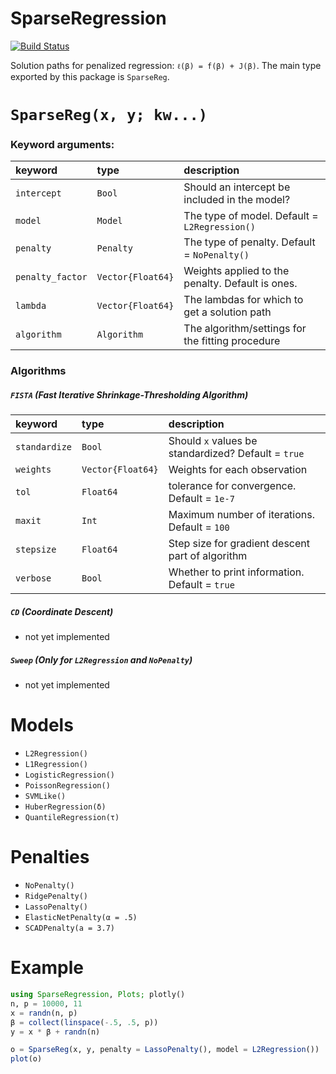 # SparseRegression

[![Build Status](https://travis-ci.org/joshday/SparseRegression.jl.svg?branch=master)](https://travis-ci.org/joshday/SparseRegression.jl)


Solution paths for penalized regression: `ℓ(β) = f(β) + J(β)`.  The main type exported by this package is `SparseReg`.


# `SparseReg(x, y; kw...)`

### Keyword arguments:

| keyword          | type              | description                                       |
|:-----------------|:------------------|:--------------------------------------------------|
| `intercept`      | `Bool`            | Should an intercept be included in the model?     |
| `model`          | `Model`           | The type of model.  Default = `L2Regression()`    |
| `penalty`        | `Penalty`         | The type of penalty. Default = `NoPenalty()`      |
| `penalty_factor` | `Vector{Float64}` | Weights applied to the penalty.  Default is ones. |
| `lambda`         | `Vector{Float64}` | The lambdas for which to get a solution path      |
| `algorithm`      | `Algorithm`       | The algorithm/settings for the fitting procedure  |


### Algorithms

##### `FISTA` (Fast Iterative Shrinkage-Thresholding Algorithm)

| keyword       | type              | description                                         |
|:--------------|:------------------|:----------------------------------------------------|
| `standardize` | `Bool`            | Should `x` values be standardized? Default = `true` |
| `weights`     | `Vector{Float64}` | Weights for each observation                        |
| `tol`         | `Float64`         | tolerance for convergence.  Default = `1e-7`        |
| `maxit`       | `Int`             | Maximum number of iterations.  Default = `100`      |
| `stepsize`    | `Float64`         | Step size for gradient descent part of algorithm    |
| `verbose`     | `Bool`            | Whether to print information.  Default = `true`     |


##### `CD` (Coordinate Descent)
- not yet implemented


##### `Sweep` (Only for `L2Regression` and `NoPenalty`)
- not yet implemented

# Models

- `L2Regression()`
- `L1Regression()`
- `LogisticRegression()`
- `PoissonRegression()`
- `SVMLike()`
- `HuberRegression(δ)`
- `QuantileRegression(τ)`

# Penalties

- `NoPenalty()`
- `RidgePenalty()`
- `LassoPenalty()`
- `ElasticNetPenalty(α = .5)`
- `SCADPenalty(a = 3.7)`

# Example
```julia
using SparseRegression, Plots; plotly()
n, p = 10000, 11
x = randn(n, p)
β = collect(linspace(-.5, .5, p))
y = x * β + randn(n)

o = SparseReg(x, y, penalty = LassoPenalty(), model = L2Regression())
plot(o)
```
